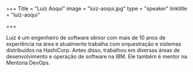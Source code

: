 +++
Title = "Luiz Aoqui"
image = "luiz-aoqui.jpg"
type = "speaker"
linktitle = "luiz-aoqui"

+++

Luiz é um engenheiro de software sênior com mais de 10 anos de experiência na área e atualmente trabalha com orquestração e sistemas distribuídos na HashiCorp. Antes disso, trabalhou em diversas áreas de desenvolvimento e operação de software na IBM. Ele também é mentor na Mentoria DevOps.